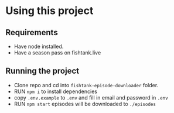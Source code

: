 # Using this project

## Requirements
- Have node installed.
- Have a season pass on fishtank.live

## Running the project

- Clone repo and cd into `fishtank-episode-downloader` folder.
- RUN `npm i` to install dependencies
- copy `.env.example` to `.env` and fill in email and password in `.env`
- RUN `npm start` episodes will be downloaded to `./episodes`
